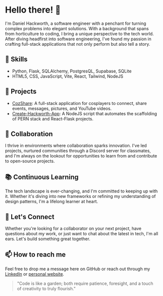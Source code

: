 # Hello there! 👋

I'm Daniel Hackworth, a software engineer with a penchant for turning complex problems into elegant solutions. With a background that spans from horticulture to coding, I bring a unique perspective to the tech world. After diving headfirst into software engineering, I've found my passion in crafting full-stack applications that not only perform but also tell a story.

## 🌱 Skills
- Python, Flask, SQLAlchemy, PostgresQL, Supabase, SQLite
- HTML5, CSS, JavaScript, Vite, React, Tailwind, NodeJS

## 🔭 Projects
- [CozShare](https://github.com/YourGitHub/CozShare): A full-stack application for cosplayers to connect, share events, messages, pictures, and YouTube videos.
- [Create-Hackworth-App](https://github.com/YourGitHub/Create-Hackworth-App): A NodeJS script that automates the scaffolding of PERN stack and React-Flask projects.

## 👯 Collaboration
I thrive in environments where collaboration sparks innovation. I've led projects, nurtured communities through a Discord server for classmates, and I'm always on the lookout for opportunities to learn from and contribute to open-source projects.

## 📚 Continuous Learning
The tech landscape is ever-changing, and I'm committed to keeping up with it. Whether it's diving into new frameworks or refining my understanding of design patterns, I'm a lifelong learner at heart.

## 💬 Let's Connect
Whether you're looking for a collaborator on your next project, have questions about my work, or just want to chat about the latest in tech, I'm all ears. Let's build something great together.

## 📫 How to reach me
Feel free to drop me a message here on GitHub or reach out through my [LinkedIn](https://www.linkedin.com/in/danielhackworth) or [personal website](http://daniel-hackworth.com).

> "Code is like a garden; both require patience, foresight, and a touch of creativity to truly flourish."
